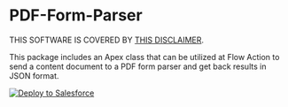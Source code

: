# PDF-Form-Parser

THIS SOFTWARE IS COVERED BY [THIS DISCLAIMER](https://raw.githubusercontent.com/thedges/Disclaimer/master/disclaimer.txt).

This package includes an Apex class that can be utilized at Flow Action to send a content document to a PDF form parser and get back results in JSON format.

<a href="https://githubsfdeploy.herokuapp.com?owner=thedges&repo=PDF-Form-Parser&ref=main">
  <img alt="Deploy to Salesforce"
       src="https://raw.githubusercontent.com/afawcett/githubsfdeploy/master/deploy.png">
</a>
